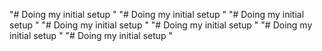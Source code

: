 "# Doing my initial setup " 
"# Doing my initial setup " 
"# Doing my initial setup " 
"# Doing my initial setup " 
"# Doing my initial setup " 
"# Doing my initial setup " 
"# Doing my initial setup " 
